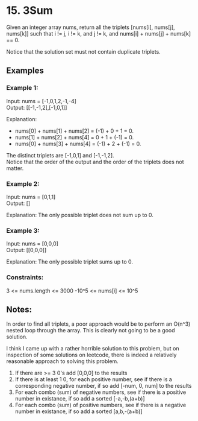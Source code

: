 # 15. 3Sum

Given an integer array nums, return all the triplets [nums[i], nums[j], nums[k]] such that i != j, i != k, and j != k, and nums[i] + nums[j] + nums[k] == 0.

Notice that the solution set must not contain duplicate triplets.

## Examples

### Example 1:

Input: nums = [-1,0,1,2,-1,-4]  
Output: [[-1,-1,2],[-1,0,1]]  

Explanation:  
* nums[0] + nums[1] + nums[2] = (-1) + 0 + 1 = 0.
* nums[1] + nums[2] + nums[4] = 0 + 1 + (-1) = 0.
* nums[0] + nums[3] + nums[4] = (-1) + 2 + (-1) = 0.

The distinct triplets are [-1,0,1] and [-1,-1,2].  
Notice that the order of the output and the order of the triplets does not matter.

### Example 2:

Input: nums = [0,1,1]  
Output: []  

Explanation: The only possible triplet does not sum up to 0.  

### Example 3:

Input: nums = [0,0,0]  
Output: [[0,0,0]]  

Explanation: The only possible triplet sums up to 0.
 

### Constraints:

3 <= nums.length <= 3000
-10^5 <= nums[i] <= 10^5

## Notes:

In order to find all triplets, a poor approach would be to perform an O(n^3) nested loop through the array. This is clearly not going to be a good solution.  

I think I came up with a rather horrible solution to this problem, but on inspection of some solutions on leetcode, there is indeed a relatively reasonable approach to solving this problem.

1. If there are >= 3 0's add [0,0,0] to the results
2. If there is at least 1 0, for each positive number, see if there is a corresponding negative number, if so add [-num, 0, num] to the results
3. For each combo (sum) of negative numbers, see if there is a positive number in existance, if so add a sorted [-a,-b,(a+b)]
4. For each combo (sum) of positive numbers, see if there is a negative number in existance, if so add a sorted [a,b,-(a+b)]
